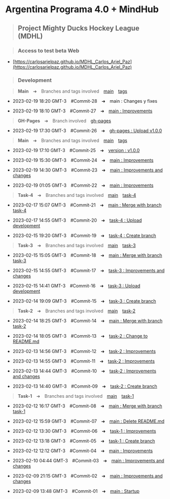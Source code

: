 # **Argentina Programa 4.0 + MindHub**

> ## Project Mighty Ducks Hockey League (MDHL)

> ### Access to test beta Web

- [https://carlosarielpaz.github.io/MDHL_Carlos_Ariel_Paz](https://carlosarielpaz.github.io/MDHL_Carlos_Ariel_Paz)

> ### Development

> **Main**&emsp;➜&emsp;Branches and tags involved&emsp;[main](https://github.com/CarlosArielPaz/MDHL_Carlos_Ariel_Paz/tree/main)&emsp;[tags](https://github.com/CarlosArielPaz/MDHL_Carlos_Ariel_Paz/tags)

- 2023-02-19 18:20 GMT-3&emsp;#Commit-28&emsp;➜&emsp;main : Changes y fixes

- 2023-02-19 18:10 GMT-3&emsp;#Commit-27&emsp;➜&emsp;[main : Improvements](https://github.com/CarlosArielPaz/MDHL_Carlos_Ariel_Paz/tree/f7f626c1406b2621ca83a249408f1d23dd8682a1)

> **GH-Pages**&emsp;➜&emsp;Branch involved&emsp;[gh-pages](https://github.com/CarlosArielPaz/MDHL_Carlos_Ariel_Paz/tree/gh-pages)

- 2023-02-19 17:30 GMT-3&emsp;#Commit-26&emsp;➜&emsp;[gh-pages : Upload v1.0.0](https://carlosarielpaz.github.io/MDHL_Carlos_Ariel_Paz)

> **Main**&emsp;➜&emsp;Branches and tags involved&emsp;[main](https://github.com/CarlosArielPaz/MDHL_Carlos_Ariel_Paz/tree/main)&emsp;[tags](https://github.com/CarlosArielPaz/MDHL_Carlos_Ariel_Paz/tags)

- 2023-02-19 17:10 GMT-3&emsp;#Commit-25&emsp;➜&emsp;[version : v1.0.0](https://github.com/CarlosArielPaz/MDHL_Carlos_Ariel_Paz/releases/tag/v1.0.0)

- 2023-02-19 15:30 GMT-3&emsp;#Commit-24&emsp;➜&emsp;[main : Improvements](https://github.com/CarlosArielPaz/MDHL_Carlos_Ariel_Paz/tree/89661f78e50fe974db94564851a10b6047acabbd)

- 2023-02-19 14:30 GMT-3&emsp;#Commit-23&emsp;➜&emsp;[main : Improvements and changes](https://github.com/CarlosArielPaz/MDHL_Carlos_Ariel_Paz/tree/8e05446a26a38c79aa4a86455e3931bef0a0e52d)

- 2023-02-19 01:05 GMT-3&emsp;#Commit-22&emsp;➜&emsp;[main : Improvements](https://github.com/CarlosArielPaz/MDHL_Carlos_Ariel_Paz/tree/bbd3ad1d8be4124688edc3aa86d7732fea788218)

> **Task-4**&emsp;➜&emsp;Branches and tags involved&emsp;[main](https://github.com/CarlosArielPaz/MDHL_Carlos_Ariel_Paz/tree/main)&emsp;[task-4](https://github.com/CarlosArielPaz/MDHL_Carlos_Ariel_Paz/tree/task-4)

- 2023-02-17 15:07 GMT-3&emsp;#Commit-21&emsp;➜&emsp;[main : Merge with branch task-4](https://github.com/CarlosArielPaz/MDHL_Carlos_Ariel_Paz/tree/e366ac4bc063d204a2c2f0b861e0953299c229f6)

- 2023-02-17 14:55 GMT-3&emsp;#Commit-20&emsp;➜&emsp;[task-4 : Upload development](https://github.com/CarlosArielPaz/MDHL_Carlos_Ariel_Paz/tree/29edb00d41fa2a7d9ecdd9f1c5a561665a98dba1)

- 2023-02-15 19:20 GMT-3&emsp;#Commit-19&emsp;➜&emsp;[task-4 : Create branch](https://github.com/CarlosArielPaz/MDHL_Carlos_Ariel_Paz/tree/f011b4d10f3ca88307141f5822e721128db4509b)

> **Task-3**&emsp;➜&emsp;Branches and tags involved&emsp;[main](https://github.com/CarlosArielPaz/MDHL_Carlos_Ariel_Paz/tree/main)&emsp;[task-3](https://github.com/CarlosArielPaz/MDHL_Carlos_Ariel_Paz/tree/task-3)

- 2023-02-15 15:05 GMT-3&emsp;#Commit-18&emsp;➜&emsp;[main : Merge with branch task-3](https://github.com/CarlosArielPaz/MDHL_Carlos_Ariel_Paz/tree/e783ef4392053feb7869eea901f19d25e68dd5fb)

- 2023-02-15 14:55 GMT-3&emsp;#Commit-17&emsp;➜&emsp;[task-3 : Improvements and changes](https://github.com/CarlosArielPaz/MDHL_Carlos_Ariel_Paz/tree/23d1bb6e01e33533ef4a09591dc270125bd639c7)

- 2023-02-15 14:41 GMT-3&emsp;#Commit-16&emsp;➜&emsp;[task-3 : Upload development](https://github.com/CarlosArielPaz/MDHL_Carlos_Ariel_Paz/tree/e001d22271a32fc02e3b30dc13a7dfd089c9f92d)

- 2023-02-14 19:09 GMT-3&emsp;#Commit-15&emsp;➜&emsp;[task-3 : Create branch](https://github.com/CarlosArielPaz/MDHL_Carlos_Ariel_Paz/tree/e834f48bbaf0b4155716d9346eac55ab91bff231)

> **Task-2**&emsp;➜&emsp;Branches and tags involved&emsp;[main](https://github.com/CarlosArielPaz/MDHL_Carlos_Ariel_Paz/tree/main)&emsp;[task-2](https://github.com/CarlosArielPaz/MDHL_Carlos_Ariel_Paz/tree/task-2)

- 2023-02-14 18:25 GMT-3&emsp;#Commit-14&emsp;➜&emsp;[main : Merge with branch task-2](https://github.com/CarlosArielPaz/MDHL_Carlos_Ariel_Paz/tree/f7e19cc7742e99f083953a765393fa6bd22d1c48)

- 2023-02-14 18:05 GMT-3&emsp;#Commit-13&emsp;➜&emsp;[task-2 : Change to README.md](https://github.com/CarlosArielPaz/MDHL_Carlos_Ariel_Paz/tree/1bff74e1743b38a4099959222fa08e2354d6a0cd)

- 2023-02-13 14:56 GMT-3&emsp;#Commit-12&emsp;➜&emsp;[task-2 : Improvements](https://github.com/CarlosArielPaz/MDHL_Carlos_Ariel_Paz/tree/ddc7a538e5557512fb5e781cbfd2f9140df15ff1)

- 2023-02-13 14:55 GMT-3&emsp;#Commit-11&emsp;➜&emsp;[task-2 : Improvements](https://github.com/CarlosArielPaz/MDHL_Carlos_Ariel_Paz/tree/225ebfd8905a188f8334a48cb7a4cf5f3d3074da)

- 2023-02-13 14:44 GMT-3&emsp;#Commit-10&emsp;➜&emsp;[task-2 : Improvements and changes](https://github.com/CarlosArielPaz/MDHL_Carlos_Ariel_Paz/tree/ae0e74dfdbf66ce1b754da0acf02e1e2f33efaaa)

- 2023-02-13 14:40 GMT-3&emsp;#Commit-09&emsp;➜&emsp;[task-2 : Create branch](https://github.com/CarlosArielPaz/MDHL_Carlos_Ariel_Paz/tree/248e4194910f67964f4d52fa7d04c315dc5c8897)

> **Task-1**&emsp;➜&emsp;Branches and tags involved&emsp;[main](https://github.com/CarlosArielPaz/MDHL_Carlos_Ariel_Paz/tree/main)&emsp;[task-1](https://github.com/CarlosArielPaz/MDHL_Carlos_Ariel_Paz/tree/task-1)

- 2023-02-12 16:17 GMT-3&emsp;#Commit-08&emsp;➜&emsp;[main : Merge with branch task-1](https://github.com/CarlosArielPaz/MDHL_Carlos_Ariel_Paz/tree/af11b20354ef1de236b12774756c1cae4d29e769)

- 2023-02-12 15:59 GMT-3&emsp;#Commit-07&emsp;➜&emsp;[main : Delete README.md](https://github.com/CarlosArielPaz/MDHL_Carlos_Ariel_Paz/tree/106a757b9c11ece080b66334b18465fe8558aa84)

- 2023-02-12 13:30 GMT-3&emsp;#Commit-06&emsp;➜&emsp;[task-1 : Improvements](https://github.com/CarlosArielPaz/MDHL_Carlos_Ariel_Paz/tree/5e90611ae92934498ade8aca51a6ceaf8aec2142)

- 2023-02-12 13:18 GMT-3&emsp;#Commit-05&emsp;➜&emsp;[task-1 : Create branch](https://github.com/CarlosArielPaz/MDHL_Carlos_Ariel_Paz/tree/666f4ec103a12123b43df1950de43daa0f93b38a)

- 2023-02-12 12:12 GMT-3&emsp;#Commit-04&emsp;➜&emsp;[main : Improvements](https://github.com/CarlosArielPaz/MDHL_Carlos_Ariel_Paz/tree/f09f3ddbb03b8853bbd28f5feb436f702f7e7857)

- 2023-02-10 04:44 GMT-3&emsp;#Commit-03&emsp;➜&emsp;[main : Improvements and changes](https://github.com/CarlosArielPaz/MDHL_Carlos_Ariel_Paz/tree/3423030afe5d4933fe4352b23455ac2042dcf64e)

- 2023-02-09 21:15 GMT-3&emsp;#Commit-02&emsp;➜&emsp;[main : Improvements and changes](https://github.com/CarlosArielPaz/MDHL_Carlos_Ariel_Paz/tree/934e34eef99e98c0656291177d2244f9b536dbeb)

- 2023-02-09 13:48 GMT-3&emsp;#Commit-01&emsp;➜&emsp;[main : Startup](https://github.com/CarlosArielPaz/MDHL_Carlos_Ariel_Paz/tree/866dcd27e41bd974112537830bad46a77d97fc07)
